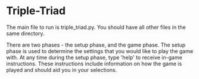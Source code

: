 # Triple-Triad
The main file to run is triple_triad.py. You should have all other files in the same directory.

There are two phases - the setup phase, and the game phase. The setup phase is used to determine the settings that you would like to play the game with. At any time during the setup phase, type 'help' to receive in-game instructions. These instructions include information on how the game is played and should aid you in your selections.
